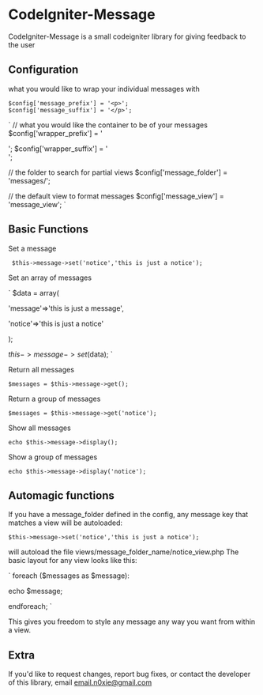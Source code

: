 CodeIgniter-Message
================

CodeIgniter-Message is a small codeigniter library for giving feedback to the user 

Configuration
-------------

what you would like to wrap your individual messages with

	$config['message_prefix'] = '<p>';
	$config['message_suffix'] = '</p>';

`
// what you would like the container to be of your messages
$config['wrapper_prefix'] = '<div class="message">';
$config['wrapper_suffix'] = '</div>';

// the folder to search for partial views
$config['message_folder'] = 'messages/';

// the default view to format messages
$config['message_view'] = 'message_view';
`

Basic Functions
-----

Set a message

` 
$this->message->set('notice','this is just a notice'); 
` 

Set an array of messages

`
$data = array(

  'message'=>'this is just a message',
  
  'notice'=>'this is just a notice'
  
);

$this->message->set($data);
`

Return all messages

`
$messages = $this->message->get();
`

Return a group of messages

`
$messages = $this->message->get('notice');
`

Show all messages

`
echo $this->message->display();
`

Show a group of messages

`
echo $this->message->display('notice');
`

Automagic functions
-----
If you have a message_folder defined in the config, any message key that matches a view will be autoloaded:

`
$this->message->set('notice','this is just a notice');
`

will autoload the file views/message_folder_name/notice_view.php
The basic layout for any view looks like this:

`
foreach ($messages as $message):

  echo $message;
  
endforeach;
`
		
This gives you freedom to style any message any way you want from within a view.

Extra
-----

If you'd like to request changes, report bug fixes, or contact
the developer of this library, email <email.n0xie@gmail.com>

